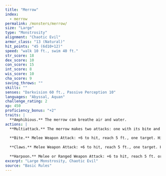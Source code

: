 ```yaml
---
title: "Merrow"
index:
  - merrow
permalink: /monsters/merrow/
size: "Large"
type: "Monstrosity"
alignment: "Chaotic Evil"
armor_class: "13 (Natural)"
hit_points: "45 (6d10+12)"
speed: "walk 10 ft., swim 40 ft."
str_score: 18
dex_score: 10
con_score: 15
int_score: 8
wis_score: 10
cha_score: 9
saving_throws: ""
skills: ""
senses: "Darkvision 60 ft., Passive Perception 10"
languages: "Abyssal, Aquan"
challenge_rating: 2
xp: 450
proficiency_bonus: "+2"
traits: |
  **Amphibious.** The merrow can breathe air and water.
actions: |
  **Multiattack.** The merrow makes two attacks: one with its bite and one with its claws or harpoon.
  
  **Bite.** Melee Weapon Attack: +6 to hit, reach 5 ft., one target. Hit: 8 (1d8 + 4) piercing damage.
  
  **Claws.** Melee Weapon Attack: +6 to hit, reach 5 ft., one target. Hit: 9 (2d4 + 4) slashing damage.
  
  **Harpoon.** Melee or Ranged Weapon Attack: +6 to hit, reach 5 ft. or range 20/60 ft., one target. Hit: 11 (2d6 + 4) piercing damage. If the target is a Huge or smaller creature, it must succeed on a Strength contest against the merrow or be pulled up to 20 feet toward the merrow.  
excerpt: "Large Monstrosity, Chaotic Evil"
source: "Basic Rules"
---
```

